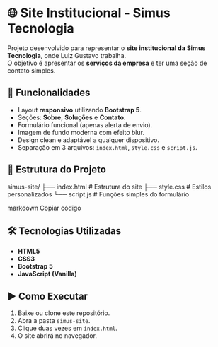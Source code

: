 # 🌐 Site Institucional - Simus Tecnologia

Projeto desenvolvido para representar o **site institucional da Simus Tecnologia**, onde Luiz Gustavo trabalha.  
O objetivo é apresentar os **serviços da empresa** e ter uma seção de contato simples.

## 🚀 Funcionalidades
- Layout **responsivo** utilizando **Bootstrap 5**.
- Seções: **Sobre**, **Soluções** e **Contato**.
- Formulário funcional (apenas alerta de envio).
- Imagem de fundo moderna com efeito blur.
- Design clean e adaptável a qualquer dispositivo.
- Separação em 3 arquivos: `index.html`, `style.css` e `script.js`.

## 📂 Estrutura do Projeto
simus-site/
├── index.html # Estrutura do site
├── style.css # Estilos personalizados
└── script.js # Funções simples do formulário

markdown
Copiar código

## 🛠️ Tecnologias Utilizadas
- **HTML5**
- **CSS3**
- **Bootstrap 5**
- **JavaScript (Vanilla)**

## ▶️ Como Executar
1. Baixe ou clone este repositório.
2. Abra a pasta `simus-site`.
3. Clique duas vezes em `index.html`.
4. O site abrirá no navegador.
